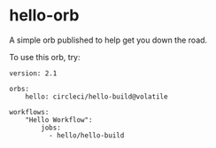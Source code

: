 # hello-orb
A simple orb published to help get you down the road.

To use this orb, try:

```
version: 2.1

orbs:
    hello: circleci/hello-build@volatile

workflows:
    "Hello Workflow":
        jobs:
          - hello/hello-build
```
